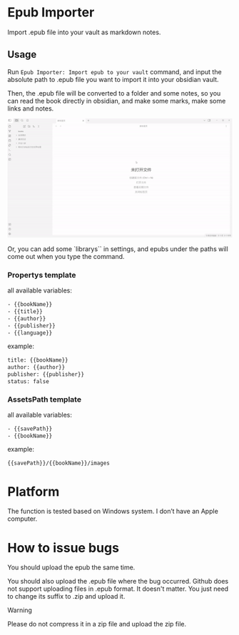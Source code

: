 # Epub Importer

Import .epub file into your vault as markdown notes.

## Usage

Run `Epub Importer: Import epub to your vault` command, 
and input the absolute path to .epub file you want to import it into your obsidian vault.

Then, the .epub file will be converted to a folder and some notes, 
so you can read the book directly in obsidian, and make some marks, make some links and notes.

![](assets/demo.gif)

Or, you can add some `librarys`` in settings, and epubs under the paths will come out when you type the command.

### Propertys template

all available variables:

```
- {{bookName}}
- {{title}}
- {{author}}
- {{publisher}}
- {{language}}
```

example:

```
title: {{bookName}}
author: {{author}}
publisher: {{publisher}}
status: false
```

### AssetsPath template

all available variables:

```
- {{savePath}}
- {{bookName}}
```

example:

```
{{savePath}}/{{bookName}}/images
```

# Platform

The function is tested based on Windows system. I don’t have an Apple computer.

# How to issue bugs

You should upload the epub the same time. 

You should also upload the .epub file where the bug occurred. Github does not support uploading files in .epub format. It doesn't matter. You just need to change its suffix to .zip and upload it.

>[!warning]
>Please do not compress it in a zip file and upload the zip file.